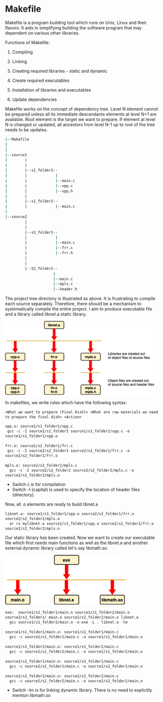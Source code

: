 # Makefile

Makefile is a program building tool which runs on Unix, Linux and their flavors. It aids in simplifying building the software program that may dependent on various other libraries.

Functions of Makefile:

1. Compiling

2. Linking

3. Creating required libraries - static and dynamic

4. Create required executables

5. Installation of libraries and executables

6. Update dependencies

Makefile works on the concept of dependency tree. Level N element cannot be prepared unless all its immediate descendants elements at level N+1 are available. Root element is the target we want to prepare. If element at level N is changed or updated, all ancestors from level N-1 up to root of the tree needs to be updates.

```bash
|--Makefile
|
|
|--source1
|        |
|        |
|        |--s1_folder1--
|        |             |
|        |             |--main.c
|        |             |--vpp.c
|        |             |--vpp.h
|        |
|        |--s1_folder2--
|        |             |--main.c
|        
|--source2
         |
         |
         |--s2_folder1--
         |             |
         |             |--main.c
         |             |--frr.c
         |             |--frr.h
         |
         |
         |--S2_folder2--
                      |
                      |--main.c
                      |--mpls.c
                      |--header.h

```
The project tree directory is illustrated as above. It is frustrating to compile each source separately. Therefore, there should be a mechanism to systematically compile the entire project. I aim to produce executable file and a library called libnet.a static library.

![picture](data/staticlib.png)

In makefiles, we write rules which have the following syntax:

```
<What we want to prepare (Final Dish)> <What are raw materials we need to prepare the final dish> <Action>
```

```
vpp.o: source1/s1_folder1/vpp.c
 gcc -c -I source1/s1_folder1 source1/s1_folder1/vpp.c -o source1/s1_folder1/vpp.o

frr.o: source2/s2_folder1/frr.c
 gcc -c -I source2/s2_folder1 source2/s2_folder1/frr.c -o source2/s2_folder1/frr.o

mpls.o: source2/s2_folder2/mpls.c
  gcc -c -I source2/s2_folder2 source2/s2_folder2/mpls.c -o source2/s2_folder2/mpls.o
```
* Switch c is for compilation
* Switch -I (capital) is used to specify the location of header files (directory).

Now, all .o elements are ready to build libnet.a
```
libnet.a: source1/s1_folder1/vpp.o source2/s2_folder1/frr.o source2/s2_folder2/mpls.o
  ar rs mylibnet.a source1/s1_folder1/vpp.o source2/s2_folder1/frr.o source2/s2_folder2/mpls.o
```

Our static library has been created. Now we want to create our executable file which first needs main functions as well as the libnet.a and another external dynamic library called let's say libmath.so.

![picture](data/executable.png)

```
exe:  source1/s1_folder1/main.o source1/s1_folder2/main.o source2/s2_folder1/ main.o source2/s2_folder2/main.o libnet.a
  gcc source1/s1_folder2/main.o -o exe -L . libnet.a -lm

source1/s1_folder1/main.o: source1/s1_folder1/main.c
  gcc -c source1/s1_folder1/main.c -o source1/s1_folder1/main.o

source1/s1_folder2/main.o: source1/s1_folder2/main.c
  gcc -c source1/s1_folder2/main.c -o source1/s1_folder2/main.o

source2/s2_folder1/main.o: source2/s2_folder1/main.c
  gcc -c source2/s2_folder1/main.c -o source2/s2_folder1/main.o

source2/s2_folder2/main.o: source2/s2_folder2/main.c
  gcc -c source2/s2_folder2/main.c -o source2/s2_folder2/main.o
```
* Switch -lm is for linking dynamic library. There is no need to explicitly mention libmath.so

